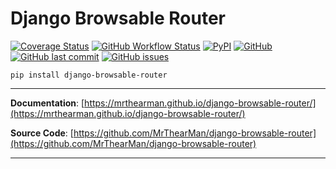 # Django Browsable Router

[![Coverage Status](https://coveralls.io/repos/github/MrThearMan/django-browsable-router/badge.svg?branch=main)](https://coveralls.io/github/MrThearMan/django-browsable-router?branch=main)
[![GitHub Workflow Status](https://img.shields.io/github/workflow/status/MrThearMan/django-browsable-router/Tests)](https://github.com/MrThearMan/django-browsable-router/actions/workflows/main.yml)
[![PyPI](https://img.shields.io/pypi/v/django-browsable-router)](https://pypi.org/project/django-browsable-router)
[![GitHub](https://img.shields.io/github/license/MrThearMan/django-browsable-router)](https://github.com/MrThearMan/django-browsable-router/blob/main/LICENSE)
[![GitHub last commit](https://img.shields.io/github/last-commit/MrThearMan/django-browsable-router)](https://github.com/MrThearMan/django-browsable-router/commits/main)
[![GitHub issues](https://img.shields.io/github/issues-raw/MrThearMan/django-browsable-router)](https://github.com/MrThearMan/django-browsable-router/issues)

```shell
pip install django-browsable-router
```
---

**Documentation**: [https://mrthearman.github.io/django-browsable-router/](https://mrthearman.github.io/django-browsable-router/)

**Source Code**: [https://github.com/MrThearMan/django-browsable-router](https://github.com/MrThearMan/django-browsable-router)

---
